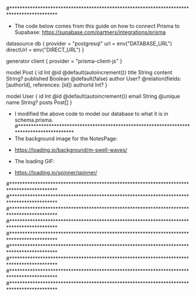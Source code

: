#******************************************************************************************
* The code below comes from this guide on how to connect Prisma to Supabase:
https://supabase.com/partners/integrations/prisma

datasource db {
  provider          = "postgresql"
  url               = env("DATABASE_URL")
  directUrl         = env("DIRECT_URL")
}

generator client {
  provider = "prisma-client-js"
}

model Post {
  id        Int     @id @default(autoincrement())
  title     String
  content   String?
  published Boolean @default(false)
  author    User?   @relation(fields: [authorId], references: [id])
  authorId  Int?
}

model User {
  id    Int     @id @default(autoincrement())
  email String  @unique
  name  String?
  posts Post[]
}
* I modified the above code to model our database to what it is in schema.prisma.
#******************************************************************************************
* The background image for the NotesPage:
- https://loading.io/background/m-swell-waves/

* The loading GIF:
- https://loading.io/spinner/spinner/


#******************************************************************************************
#******************************************************************************************
#******************************************************************************************
#******************************************************************************************
#******************************************************************************************
#******************************************************************************************
#******************************************************************************************
#******************************************************************************************
#******************************************************************************************

